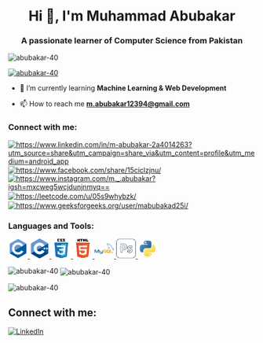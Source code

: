 <h1 align="center">Hi 👋, I'm Muhammad Abubakar</h1>
<h3 align="center">A passionate learner of Computer Science from Pakistan</h3>

<p align="left"> <img src="https://komarev.com/ghpvc/?username=abubakar-40&label=Profile%20views&color=0e75b6&style=flat" alt="abubakar-40" /> </p>

<p align="left"> <a href="https://github.com/ryo-ma/github-profile-trophy"><img src="https://github-profile-trophy.vercel.app/?username=abubakar-40" alt="abubakar-40" /></a> </p>

- 🌱 I’m currently learning **Machine Learning & Web Development**

- 📫 How to reach me **m.abubakar12394@gmail.com**

<h3 align="left">Connect with me:</h3>
<p align="left">
<a href="https://linkedin.com/in/https://www.linkedin.com/in/m-abubakar-2a4014263?utm_source=share&utm_campaign=share_via&utm_content=profile&utm_medium=android_app" target="blank"><img align="center" src="https://raw.githubusercontent.com/rahuldkjain/github-profile-readme-generator/master/src/images/icons/Social/linked-in-alt.svg" alt="https://www.linkedin.com/in/m-abubakar-2a4014263?utm_source=share&utm_campaign=share_via&utm_content=profile&utm_medium=android_app" height="30" width="40" /></a>
<a href="https://fb.com/https://www.facebook.com/share/15ciclzjnu/" target="blank"><img align="center" src="https://raw.githubusercontent.com/rahuldkjain/github-profile-readme-generator/master/src/images/icons/Social/facebook.svg" alt="https://www.facebook.com/share/15ciclzjnu/" height="30" width="40" /></a>
<a href="https://instagram.com/https://www.instagram.com/m._.abubakar?igsh=mxcweg5wcjdunjnmyq==" target="blank"><img align="center" src="https://raw.githubusercontent.com/rahuldkjain/github-profile-readme-generator/master/src/images/icons/Social/instagram.svg" alt="https://www.instagram.com/m._.abubakar?igsh=mxcweg5wcjdunjnmyq==" height="30" width="40" /></a>
<a href="https://www.leetcode.com/https://leetcode.com/u/05s9whybzk/" target="blank"><img align="center" src="https://raw.githubusercontent.com/rahuldkjain/github-profile-readme-generator/master/src/images/icons/Social/leet-code.svg" alt="https://leetcode.com/u/05s9whybzk/" height="30" width="40" /></a>
<a href="https://auth.geeksforgeeks.org/user/https://www.geeksforgeeks.org/user/mabubakad25i/" target="blank"><img align="center" src="https://raw.githubusercontent.com/rahuldkjain/github-profile-readme-generator/master/src/images/icons/Social/geeks-for-geeks.svg" alt="https://www.geeksforgeeks.org/user/mabubakad25i/" height="30" width="40" /></a>
</p>

<h3 align="left">Languages and Tools:</h3>
<p align="left"> <a href="https://www.cprogramming.com/" target="_blank" rel="noreferrer"> <img src="https://raw.githubusercontent.com/devicons/devicon/master/icons/c/c-original.svg" alt="c" width="40" height="40"/> </a> <a href="https://www.w3schools.com/cpp/" target="_blank" rel="noreferrer"> <img src="https://raw.githubusercontent.com/devicons/devicon/master/icons/cplusplus/cplusplus-original.svg" alt="cplusplus" width="40" height="40"/> </a> <a href="https://www.w3schools.com/css/" target="_blank" rel="noreferrer"> <img src="https://raw.githubusercontent.com/devicons/devicon/master/icons/css3/css3-original-wordmark.svg" alt="css3" width="40" height="40"/> </a> <a href="https://www.w3.org/html/" target="_blank" rel="noreferrer"> <img src="https://raw.githubusercontent.com/devicons/devicon/master/icons/html5/html5-original-wordmark.svg" alt="html5" width="40" height="40"/> </a> <a href="https://www.mysql.com/" target="_blank" rel="noreferrer"> <img src="https://raw.githubusercontent.com/devicons/devicon/master/icons/mysql/mysql-original-wordmark.svg" alt="mysql" width="40" height="40"/> </a> <a href="https://www.photoshop.com/en" target="_blank" rel="noreferrer"> <img src="https://raw.githubusercontent.com/devicons/devicon/master/icons/photoshop/photoshop-line.svg" alt="photoshop" width="40" height="40"/> </a> <a href="https://www.python.org" target="_blank" rel="noreferrer"> <img src="https://raw.githubusercontent.com/devicons/devicon/master/icons/python/python-original.svg" alt="python" width="40" height="40"/> </a> </p>

<p><img align="left" src="https://github-readme-stats.vercel.app/api/top-langs?username=abubakar-40&show_icons=true&locale=en&layout=compact" alt="abubakar-40" /></p>

<p>&nbsp;<img align="center" src="https://github-readme-stats.vercel.app/api?username=abubakar-40&show_icons=true&locale=en" alt="abubakar-40" /></p>

<p><img align="center" src="https://github-readme-streak-stats.herokuapp.com/?user=abubakar-40&" alt="abubakar-40" /></p>

## Connect with me:
[![LinkedIn](https://img.shields.io/badge/LinkedIn-blue?logo=linkedin&logoColor=white)](https://www.linkedin.com/in/m-abubakar-2a4014263)
